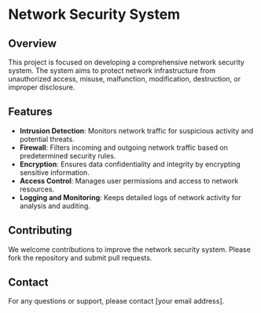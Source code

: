 # Network Security System

## Overview
This project is focused on developing a comprehensive network security system. The system aims to protect network infrastructure from unauthorized access, misuse, malfunction, modification, destruction, or improper disclosure.

## Features
- **Intrusion Detection**: Monitors network traffic for suspicious activity and potential threats.
- **Firewall**: Filters incoming and outgoing network traffic based on predetermined security rules.
- **Encryption**: Ensures data confidentiality and integrity by encrypting sensitive information.
- **Access Control**: Manages user permissions and access to network resources.
- **Logging and Monitoring**: Keeps detailed logs of network activity for analysis and auditing.


## Contributing
We welcome contributions to improve the network security system. Please fork the repository and submit pull requests.

## Contact
For any questions or support, please contact [your email address].
